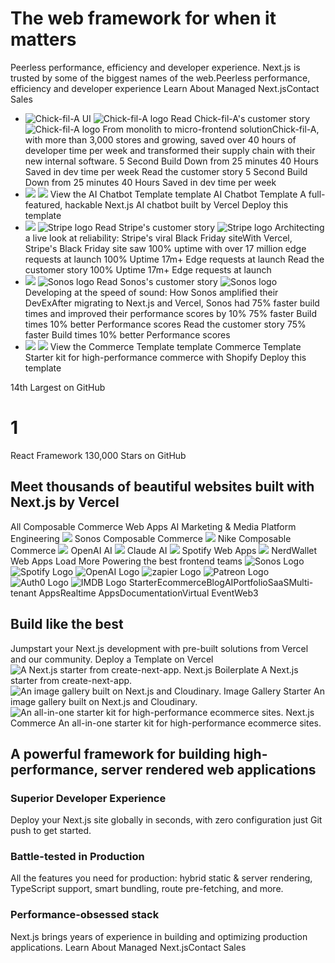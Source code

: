 # The web framework for when it matters
Peerless performance, efficiency and developer experience. Next.js is trusted by some of the biggest names of the web.Peerless performance, efficiency and developer experience
Learn About Managed Next.jsContact Sales
  * ![Chick-fil-A UI](https://nextjs.org/_next/image?url=https%3A%2F%2Fassets.vercel.com%2Fimage%2Fupload%2Fv1723718868%2Fnextjs%2Fshowcase%2Fchick-ui.png&w=3840&q=90)
![Chick-fil-A logo](https://assets.vercel.com/image/upload/v1723717329/nextjs/showcase/chick-fil-a.svg)
Read Chick-fil-A's customer story
![Chick-fil-A logo](https://assets.vercel.com/image/upload/v1723717329/nextjs/showcase/chick-fil-a.svg)
From monolith to micro-frontend solutionChick-fil-A, with more than 3,000 stores and growing, saved over 40 hours of developer time per week and transformed their supply chain with their new internal software.
5 Second Build
Down from 25 minutes
40 Hours Saved
in dev time per week
Read the customer story
5 Second Build
Down from 25 minutes
40 Hours Saved
in dev time per week
  * ![](https://nextjs.org/_next/static/media/template-grid-light.a06da604.svg)
![](https://nextjs.org/_next/static/media/chatbot-visual-light.ee8c651b.svg)
View the AI Chatbot Template template
AI Chatbot Template
A full-featured, hackable Next.js AI chatbot built by Vercel
Deploy this template
  * ![](https://nextjs.org/_next/static/media/stripe-visual-light.eaaf3f44.svg)
![Stripe logo](https://assets.vercel.com/image/upload/v1675111868/nextjs/showcase/stripe.svg)
Read Stripe's customer story
![Stripe logo](https://assets.vercel.com/image/upload/v1675111868/nextjs/showcase/stripe.svg)
Architecting a live look at reliability: Stripe's viral Black Friday siteWith Vercel, Stripe's Black Friday site saw 100% uptime with over 17 million edge requests at launch
100%
Uptime
17m+
Edge requests at launch
Read the customer story
100%
Uptime
17m+
Edge requests at launch
  * ![](https://nextjs.org/_next/static/media/sonos-visual-light.baebe285.svg)
![Sonos logo](https://assets.vercel.com/image/upload/v1582596549/front/home/new/logos/sonos.svg)
Read Sonos's customer story
![Sonos logo](https://assets.vercel.com/image/upload/v1582596549/front/home/new/logos/sonos.svg)
Developing at the speed of sound: How Sonos amplified their DevExAfter migrating to Next.js and Vercel, Sonos had 75% faster build times and improved their performance scores by 10%
75% faster
Build times
10% better
Performance scores
Read the customer story
75% faster
Build times
10% better
Performance scores
  * ![](https://nextjs.org/_next/static/media/template-grid-light.a06da604.svg)
![](https://nextjs.org/_next/static/media/commerce-visual-light.d8dc43e9.svg)
View the Commerce Template template
Commerce Template
Starter kit for high-performance commerce with Shopify
Deploy this template


14th
Largest on GitHub
# 1
React Framework
130,000
Stars on GitHub
## Meet thousands of beautiful websites built with Next.js by Vercel
All
Composable Commerce
Web Apps
AI
Marketing & Media
Platform Engineering
![](https://nextjs.org/_next/image?url=%2F_next%2Fstatic%2Fmedia%2Fsonos.fd388bcb.png&w=750&q=55&dpl=dpl_7jKcesqkbXmpzRdJBbsHq2cJAxBV)
Sonos
Composable Commerce
![](https://nextjs.org/_next/image?url=%2F_next%2Fstatic%2Fmedia%2Fnike.509ec268.jpg&w=750&q=55&dpl=dpl_7jKcesqkbXmpzRdJBbsHq2cJAxBV)
Nike
Composable Commerce
![](https://nextjs.org/_next/image?url=%2F_next%2Fstatic%2Fmedia%2Fopen-ai.e18a2b60.png&w=750&q=55&dpl=dpl_7jKcesqkbXmpzRdJBbsHq2cJAxBV)
OpenAI
AI
![](https://nextjs.org/_next/image?url=%2F_next%2Fstatic%2Fmedia%2Fclaude.5aa10087.png&w=750&q=55&dpl=dpl_7jKcesqkbXmpzRdJBbsHq2cJAxBV)
Claude
AI
![](https://nextjs.org/_next/image?url=%2F_next%2Fstatic%2Fmedia%2Fspotify.6415e03a.png&w=750&q=55&dpl=dpl_7jKcesqkbXmpzRdJBbsHq2cJAxBV)
Spotify
Web Apps
![](https://nextjs.org/_next/image?url=%2F_next%2Fstatic%2Fmedia%2Fnerdwallet.d4dd8d82.png&w=750&q=55&dpl=dpl_7jKcesqkbXmpzRdJBbsHq2cJAxBV)
NerdWallet
Web Apps
Load More
Powering the best frontend teams
![Sonos Logo](https://assets.vercel.com/image/upload/v1582596549/front/home/new/logos/sonos.svg)
![Spotify Logo](https://assets.vercel.com/image/upload/v1711718485/front/home/new/logos/spotify.svg)
![OpenAI Logo](https://assets.vercel.com/image/upload/v1675298561/front/home/new/logos/open-ai.svg)
![zapier Logo](https://assets.vercel.com/image/upload/v1675298561/front/home/new/logos/zapier.svg)
![Patreon Logo](https://assets.vercel.com/image/upload/v1618004238/front/home/new/logos/patreon.svg)
![Auth0 Logo](https://assets.vercel.com/image/upload/v1581706075/front/home/new/logos/auth0.svg)
![IMDB Logo](https://assets.vercel.com/image/upload/v1711718484/front/home/new/logos/imdb.svg)
StarterEcommerceBlogAIPortfolioSaaSMulti-tenant AppsRealtime AppsDocumentationVirtual EventWeb3
## Build like the best
Jumpstart your Next.js development with pre-built solutions from Vercel and our community.
Deploy a Template on Vercel
![A Next.js starter from create-next-app.](https://nextjs.org/_next/image?url=https%3A%2F%2Fassets.vercel.com%2Fimage%2Fupload%2Fv1733160054%2Fnext-template.png&w=3840&q=75)
Next.js Boilerplate
A Next.js starter from create-next-app.
![An image gallery built on Next.js and Cloudinary.](https://nextjs.org/_next/image?url=https%3A%2F%2Fassets.vercel.com%2Fimage%2Fupload%2Fv1677122387%2Fnextjs%2Fshowcase%2Ftemplate-next-gallery.jpg&w=3840&q=75)
Image Gallery Starter
An image gallery built on Next.js and Cloudinary.
![An all-in-one starter kit for high-performance ecommerce sites.](https://nextjs.org/_next/image?url=https%3A%2F%2Fassets.vercel.com%2Fimage%2Fupload%2Fv1733160175%2Fcommerce.png&w=3840&q=75)
Next.js Commerce
An all-in-one starter kit for high-performance ecommerce sites.
## A powerful framework for building high-performance, server rendered web applications
### Superior Developer Experience
Deploy your Next.js site globally in seconds, with zero configuration just Git push to get started.
### Battle-tested in Production
All the features you need for production: hybrid static & server rendering, TypeScript support, smart bundling, route pre-fetching, and more.
### Performance-obsessed stack
Next.js brings years of experience in building and optimizing production applications.
Learn About Managed Next.jsContact Sales
